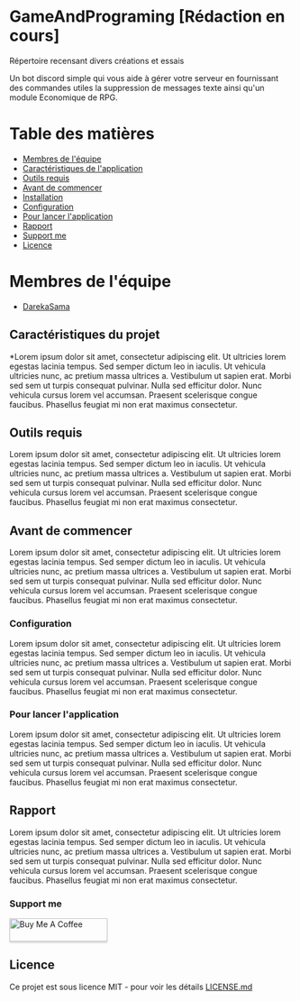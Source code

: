 # GameAndPrograming [Rédaction en cours]
Répertoire recensant divers créations et essais



Un bot discord simple qui vous aide à gérer votre serveur en fournissant des commandes utiles la suppression de messages texte ainsi qu'un module Economique de RPG.

# Table des matières
* [Membres de l'équipe](#team-members)
* [Caractéristiques de l'application](#features)
* [Outils requis](#requirements)
* [Avant de commencer](#getting-started)
* [Installation](#installation)
* [Configuration](#configuration)
* [Pour lancer l'application](#starting)
* [Rapport](#Rapport)
* [Support me](#Support_me)
* [Licence](#license)

# <a name="team-members"></a>Membres de l'équipe
* [DarekaSama](https://github.com/DarekaSama)


## <a name="features"></a>Caractéristiques du projet
*Lorem ipsum dolor sit amet, consectetur adipiscing elit. Ut ultricies lorem egestas lacinia tempus. Sed semper dictum leo in iaculis. Ut vehicula ultricies nunc, ac pretium massa ultrices a. Vestibulum ut sapien erat. Morbi sed sem ut turpis consequat pulvinar. Nulla sed efficitur dolor. Nunc vehicula cursus lorem vel accumsan. Praesent scelerisque congue faucibus. Phasellus feugiat mi non erat maximus consectetur. 

## <a name="requirements"></a>Outils requis
Lorem ipsum dolor sit amet, consectetur adipiscing elit. Ut ultricies lorem egestas lacinia tempus. Sed semper dictum leo in iaculis. Ut vehicula ultricies nunc, ac pretium massa ultrices a. Vestibulum ut sapien erat. Morbi sed sem ut turpis consequat pulvinar. Nulla sed efficitur dolor. Nunc vehicula cursus lorem vel accumsan. Praesent scelerisque congue faucibus. Phasellus feugiat mi non erat maximus consectetur. 

## <a name="getting-started"></a>Avant de commencer

Lorem ipsum dolor sit amet, consectetur adipiscing elit. Ut ultricies lorem egestas lacinia tempus. Sed semper dictum leo in iaculis. Ut vehicula ultricies nunc, ac pretium massa ultrices a. Vestibulum ut sapien erat. Morbi sed sem ut turpis consequat pulvinar. Nulla sed efficitur dolor. Nunc vehicula cursus lorem vel accumsan. Praesent scelerisque congue faucibus. Phasellus feugiat mi non erat maximus consectetur. 


### <a name="configuration"></a>Configuration

Lorem ipsum dolor sit amet, consectetur adipiscing elit. Ut ultricies lorem egestas lacinia tempus. Sed semper dictum leo in iaculis. Ut vehicula ultricies nunc, ac pretium massa ultrices a. Vestibulum ut sapien erat. Morbi sed sem ut turpis consequat pulvinar. Nulla sed efficitur dolor. Nunc vehicula cursus lorem vel accumsan. Praesent scelerisque congue faucibus. Phasellus feugiat mi non erat maximus consectetur. 
### <a name="starting"></a>Pour lancer l'application

Lorem ipsum dolor sit amet, consectetur adipiscing elit. Ut ultricies lorem egestas lacinia tempus. Sed semper dictum leo in iaculis. Ut vehicula ultricies nunc, ac pretium massa ultrices a. Vestibulum ut sapien erat. Morbi sed sem ut turpis consequat pulvinar. Nulla sed efficitur dolor. Nunc vehicula cursus lorem vel accumsan. Praesent scelerisque congue faucibus. Phasellus feugiat mi non erat maximus consectetur. 
## <a name="Rapport"></a>Rapport
Lorem ipsum dolor sit amet, consectetur adipiscing elit. Ut ultricies lorem egestas lacinia tempus. Sed semper dictum leo in iaculis. Ut vehicula ultricies nunc, ac pretium massa ultrices a. Vestibulum ut sapien erat. Morbi sed sem ut turpis consequat pulvinar. Nulla sed efficitur dolor. Nunc vehicula cursus lorem vel accumsan. Praesent scelerisque congue faucibus. Phasellus feugiat mi non erat maximus consectetur. 

### <a name="Support_me"></a>Support me
<a href="https://www.buymeacoffee.com/DrAtsiSama" target="_blank"><img src="https://www.buymeacoffee.com/assets/img/custom_images/orange_img.png" alt="Buy Me A Coffee" style="height: 41px !important;width: 174px !important;box-shadow: 0px 3px 2px 0px rgba(190, 190, 190, 0.5) !important;-webkit-box-shadow: 0px 3px 2px 0px rgba(190, 190, 190, 0.5) !important;" ></a>

## <a name="license"></a>Licence

Ce projet est sous licence MIT - pour voir les détails [LICENSE.md](LICENSE)
